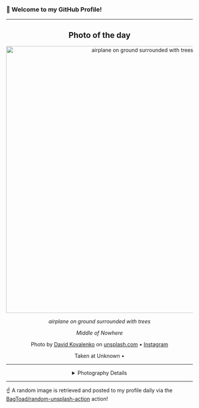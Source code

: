 ### 👋 Welcome to my GitHub Profile!

----
<div align="center">

## Photo of the day
  
  <a href="https://unsplash.com/photos/airplane-on-ground-surrounded-with-trees-G85VuTpw6jg"><img width="720" src="https://images.unsplash.com/photo-1508138221679-760a23a2285b?crop=entropy&cs=tinysrgb&fit=max&fm=jpg&ixid=M3w1OTQ0OTd8MHwxfHJhbmRvbXx8fHx8fHx8fDE3MzIyNTU3NzF8&ixlib=rb-4.0.3&q=80&w=1080" alt="airplane on ground surrounded with trees"></a>
  
  <em>airplane on ground surrounded with trees</em>
  
  <em>Middle of Nowhere</em>

  Photo by [David Kovalenko](null) on [unsplash.com](https://unsplash.com/) • [Instagram](https://instagram.com/iamdavidko)
  
  Taken at Unknown • 
  
  ---
  
<details>
<summary>Photography Details</summary>
  
| Parameter     | Value |
| ------------- | ----- |
| Camera Model  | FC220 |
| Exposure Time | 1/60 |
| Aperture      | 2.2 |
| Focal Length  | 4.7 |
| ISO           | 100 |
| Location      | Unknown (null) |
| Coordinates   | Latitude null, Longitude null |

</details>

</div>

----

☝️ A random image is retrieved and posted to my profile daily via the [BagToad/random-unsplash-action](https://github.com/BagToad/random-unsplash-action) action!
